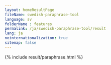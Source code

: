 ```yaml
---
layout: homeResultPage
fileName: swedish-paraphrase-tool
language: sv    
folderName : features
permalink: /ja/swedish-paraphrase-tool/result
lang: ja
nointernationalization: true
sitemap: false
---
```

{% include result/paraphrase.html %}

<script src="/js/result/paraprashing.js" data-foldername="{{page.folderName}}" data-lang="{{page.lang}}"></script>